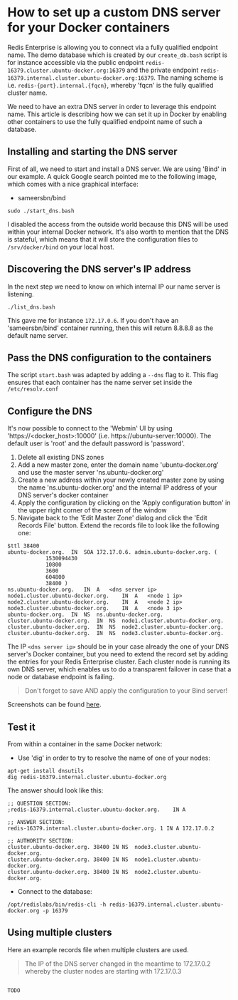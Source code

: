 # How to set up a custom DNS server for your Docker containers

Redis Enterprise is allowing you to connect via a fully qualified endpoint name. The demo database which is created by our `create_db.bash` script is for instance accessible via the public endpoint `redis-16379.cluster.ubuntu-docker.org:16379` and the private endpoint `redis-16379.internal.cluster.ubuntu-docker.org:16379`. The naming scheme is i.e. `redis-{port}.internal.{fqcn}`, whereby 'fqcn' is the fully qualified cluster name.

We need to have an extra DNS server in order to leverage this endpoint name. This article is describing how we can set it up in Docker by enabling other containers to use the fully qualified endpoint name of such a database.

## Installing and starting the DNS server

First of all, we need to start and install a DNS server. We are using 'Bind' in our example. A quick Google search pointed me to the following image, which comes with a nice graphical interface:

* sameersbn/bind

```
sudo ./start_dns.bash
```

I disabled the access from the outside world because this DNS will be used within your internal Docker network. It's also worth to mention that the DNS is stateful, which means that it will store the configuration files to `/srv/docker/bind` on your local host.

## Discovering the DNS server's IP address

In the next step we need to know on which internal IP our name server is listening.

```
./list_dns.bash
```

This gave me for instance `172.17.0.6`. If you don't have an 'sameersbn/bind' container running, then this will return 8.8.8.8 as the default name server.

## Pass the DNS configuration to the containers

The script `start.bash` was adapted by adding a `--dns` flag to it. This flag ensures that each container has the name server set inside the `/etc/resolv.conf`

## Configure the DNS

It's now possible to connect to the 'Webmin' UI by using 'https://<docker_host>:10000' (i.e. https://ubuntu-server:10000). The default user is 'root' and the default password is 'password'.

1. Delete all existing DNS zones
1. Add a new master zone, enter the domain name 'ubuntu-docker.org' and use the master server 'ns.ubuntu-docker.org'
1. Create a new address within your newly created master zone by using the name 'ns.ubuntu-docker.org' and the internal IP address of your DNS server's docker container
1. Apply the configuration by clicking on the 'Apply configuration button' in the upper right corner of the screen of the window
1. Navigate back to the 'Edit Master Zone' dialog and click the 'Edit Records File' button. Extend the records file to look like the following one:

```
$ttl 38400
ubuntu-docker.org.	IN	SOA	172.17.0.6. admin.ubuntu-docker.org. (
			1530094430
			10800
			3600
			604800
			38400 )
ns.ubuntu-docker.org.	IN	A	<dns server ip>
node1.cluster.ubuntu-docker.org.	IN	A	<node 1 ip>
node2.cluster.ubuntu-docker.org.	IN	A	<node 2 ip>
node3.cluster.ubuntu-docker.org.	IN	A	<node 3 ip>
ubuntu-docker.org.	IN	NS	ns.ubuntu-docker.org.
cluster.ubuntu-docker.org.	IN	NS	node1.cluster.ubuntu-docker.org.
cluster.ubuntu-docker.org.	IN	NS	node2.cluster.ubuntu-docker.org.
cluster.ubuntu-docker.org.	IN	NS	node3.cluster.ubuntu-docker.org.
```

The IP `<dns server ip>` should be in your case already the one of your DNS server's Docker container, but you need to extend the record set by adding the entries for your Redis Enterprise cluster. Each cluster node is running its own DNS server, which enables us to do a transparent failover in case that a node or database endpoint is failing.

> Don't forget to save AND apply the configuration to your Bind server!

Screenshots can be found [here](https://github.com/nosqlgeek/rl-docker/blob/master/img/README.md).


## Test it

From within a container in the same Docker network:

* Use 'dig' in order to try to resolve the name of one of your nodes:

```
apt-get install dnsutils
dig redis-16379.internal.cluster.ubuntu-docker.org
```

The answer should look like this:

```
;; QUESTION SECTION:
;redis-16379.internal.cluster.ubuntu-docker.org.	IN A

;; ANSWER SECTION:
redis-16379.internal.cluster.ubuntu-docker.org.	1 IN A 172.17.0.2

;; AUTHORITY SECTION:
cluster.ubuntu-docker.org. 38400 IN	NS	node3.cluster.ubuntu-docker.org.
cluster.ubuntu-docker.org. 38400 IN	NS	node1.cluster.ubuntu-docker.org.
cluster.ubuntu-docker.org. 38400 IN	NS	node2.cluster.ubuntu-docker.org.
```

* Connect to the database:

```
/opt/redislabs/bin/redis-cli -h redis-16379.internal.cluster.ubuntu-docker.org -p 16379
```

## Using multiple clusters

Here an example records file when multiple clusters are used.

> The IP of the DNS server changed in the meantime to 172.17.0.2 whereby the cluster nodes are starting with 172.17.0.3

```

TODO


